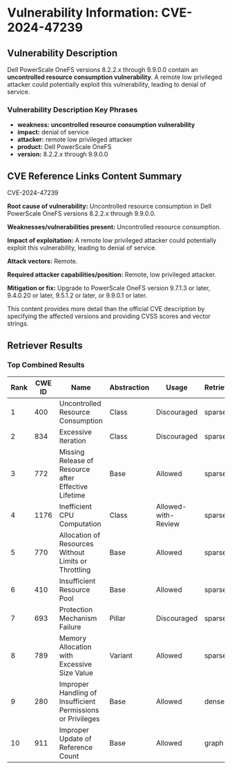 # Vulnerability Information: CVE-2024-47239

## Vulnerability Description
Dell PowerScale OneFS versions 8.2.2.x through 9.9.0.0 contain an **uncontrolled resource consumption vulnerability**. A remote low privileged attacker could potentially exploit this vulnerability, leading to denial of service.

### Vulnerability Description Key Phrases
- **weakness:** **uncontrolled resource consumption vulnerability**
- **impact:** denial of service
- **attacker:** remote low privileged attacker
- **product:** Dell PowerScale OneFS
- **version:** 8.2.2.x through 9.9.0.0

## CVE Reference Links Content Summary
CVE-2024-47239

**Root cause of vulnerability:**
Uncontrolled resource consumption in Dell PowerScale OneFS versions 8.2.2.x through 9.9.0.0.

**Weaknesses/vulnerabilities present:**
Uncontrolled resource consumption.

**Impact of exploitation:**
A remote low privileged attacker could potentially exploit this vulnerability, leading to denial of service.

**Attack vectors:**
Remote.

**Required attacker capabilities/position:**
Remote, low privileged attacker.

**Mitigation or fix:**
Upgrade to PowerScale OneFS version 9.7.1.3 or later, 9.4.0.20 or later, 9.5.1.2 or later, or 9.9.0.1 or later.

This content provides more detail than the official CVE description by specifying the affected versions and providing CVSS scores and vector strings.

## Retriever Results

### Top Combined Results

| Rank | CWE ID | Name | Abstraction | Usage  | Retrievers | Individual Scores |
|------|--------|------|-------------|-------|------------|-------------------|
| 1 | 400 | Uncontrolled Resource Consumption | Class | Discouraged | sparse | 0.227 |
| 2 | 834 | Excessive Iteration | Class | Discouraged | sparse | 0.204 |
| 3 | 772 | Missing Release of Resource after Effective Lifetime | Base | Allowed | sparse | 0.188 |
| 4 | 1176 | Inefficient CPU Computation | Class | Allowed-with-Review | sparse | 0.185 |
| 5 | 770 | Allocation of Resources Without Limits or Throttling | Base | Allowed | sparse | 0.182 |
| 6 | 410 | Insufficient Resource Pool | Base | Allowed | sparse | 0.179 |
| 7 | 693 | Protection Mechanism Failure | Pillar | Discouraged | sparse | 0.177 |
| 8 | 789 | Memory Allocation with Excessive Size Value | Variant | Allowed | sparse | 0.177 |
| 9 | 280 | Improper Handling of Insufficient Permissions or Privileges  | Base | Allowed | dense | 0.553 |
| 10 | 911 | Improper Update of Reference Count | Base | Allowed | graph | 0.002 |

